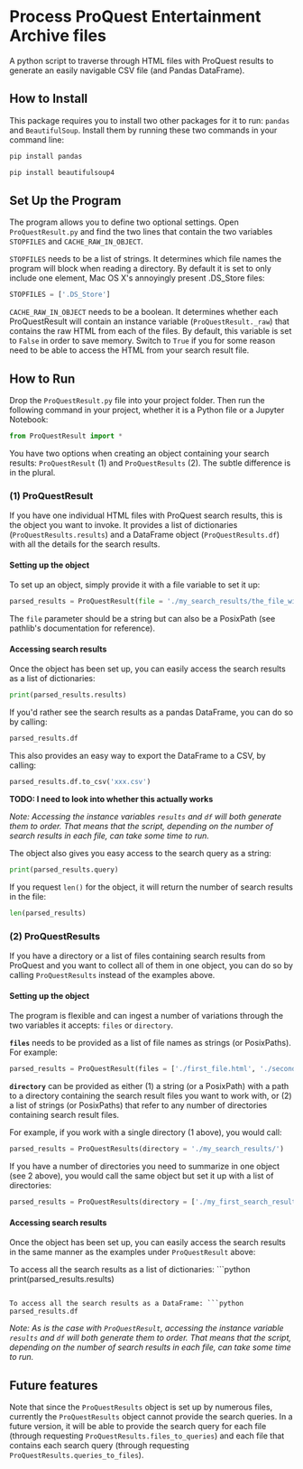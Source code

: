 # Process ProQuest Entertainment Archive files

A python script to traverse through HTML files with ProQuest results to generate an easily navigable CSV file (and Pandas DataFrame).


## How to Install

This package requires you to install two other packages for it to run: `pandas` and `BeautifulSoup`. Install them by running these two commands in your command line:

```sh
pip install pandas
```

```sh
pip install beautifulsoup4
```


## Set Up the Program

The program allows you to define two optional settings. Open `ProQuestResult.py` and find the two lines that contain the two variables `STOPFILES` and `CACHE_RAW_IN_OBJECT`.

`STOPFILES` needs to be a list of strings. It determines which file names the program will block when reading a directory. By default it is set to only include one element, Mac OS X's annoyingly present .DS_Store files:

```python
STOPFILES = ['.DS_Store']
```

`CACHE_RAW_IN_OBJECT` needs to be a boolean. It determines whether each ProQuestResult will contain an instance variable (`ProQuestResult._raw`) that contains the raw HTML from each of the files. By default, this variable is set to `False` in order to save memory. Switch to `True` if you for some reason need to be able to access the HTML from your search result file.


## How to Run

Drop the `ProQuestResult.py` file into your project folder. Then run the following command in your project, whether it is a Python file or a Jupyter Notebook:

```python
from ProQuestResult import *
```

You have two options when creating an object containing your search results: `ProQuestResult` (1) and `ProQuestResults` (2). The subtle difference is in the plural.


### (1) ProQuestResult

If you have one individual HTML files with ProQuest search results, this is the object you want to invoke. It provides a list of dictionaries (`ProQuestResults.results`) and a DataFrame object (`ProQuestResults.df`) with all the details for the search results.


#### Setting up the object

To set up an object, simply provide it with a file variable to set it up: 

```python
parsed_results = ProQuestResult(file = './my_search_results/the_file_with_results.html')
```

The `file` parameter should be a string but can also be a PosixPath (see pathlib's documentation for reference).


#### Accessing search results

Once the object has been set up, you can easily access the search results as a list of dictionaries:

```python
print(parsed_results.results)
```

If you'd rather see the search results as a pandas DataFrame, you can do so by calling:

```python
parsed_results.df
```

This also provides an easy way to export the DataFrame to a CSV, by calling:

```python
parsed_results.df.to_csv('xxx.csv')
``` 
**TODO: I need to look into whether this actually works**

*Note: Accessing the instance variables `results` and `df` will both generate them to order. That means that the script, depending on the number of search results in each file, can take some time to run.*

The object also gives you easy access to the search query as a string:

```python
print(parsed_results.query)
```

If you request `len()` for the object, it will return the number of search results in the file:

```python
len(parsed_results)
```


### (2) ProQuestResults

If you have a directory or a list of files containing search results from ProQuest and you want to collect all of them in one object, you can do so by calling `ProQuestResults` instead of the examples above.


#### Setting up the object

The program is flexible and can ingest a number of variations through the two variables it accepts: `files` or `directory`.

**`files`** needs to be provided as a list of file names as strings (or PosixPaths). For example:

```python
parsed_results = ProQuestResult(files = ['./first_file.html', './second_file.html', './third_file.html', './fourth_file.html'])
```

**`directory`** can be provided as either (1) a string (or a PosixPath) with a path to a directory containing the search result files you want to work with, or (2) a list of strings (or PosixPaths) that refer to any number of directories containing search result files.

For example, if you work with a single directory (1 above), you would call:

```python
parsed_results = ProQuestResults(directory = './my_search_results/')
```

If you have a number of directories you need to summarize in one object (see 2 above), you would call the same object but set it up with a list of directories:

```python
parsed_results = ProQuestResults(directory = ['./my_first_search_result_directory/', './my_second_search_result_directory/'])
```


#### Accessing search results

Once the object has been set up, you can easily access the search results in the same manner as the examples under `ProQuestResult` above:

To access all the search results as a list of dictionaries: ```python
print(parsed_results.results)
```

To access all the search results as a DataFrame: ```python
parsed_results.df
```

*Note: As is the case with `ProQuestResult`, accessing the instance variable `results` and `df` will both generate them to order. That means that the script, depending on the number of search results in each file, can take some time to run.*


## Future features

Note that since the `ProQuestResults` object is set up by numerous files, currently the `ProQuestResults` object cannot provide the search queries. In a future version, it will be able to provide the search query for each file (through requesting `ProQuestResults.files_to_queries`) and each file that contains each search query (through requesting `ProQuestResults.queries_to_files`).